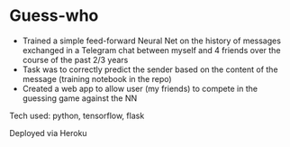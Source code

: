 # Guess-who

- Trained a simple feed-forward Neural Net on the history of messages exchanged in a Telegram chat between myself and 4 friends over the course of the past 2/3 years
- Task was to correctly predict the sender based on the content of the message (training notebook in the repo)
- Created a web app to allow user (my friends) to compete in the guessing game against the NN

Tech used: python, tensorflow, flask

Deployed via Heroku

